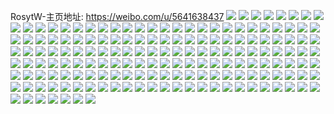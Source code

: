 RosytW-主页地址: https://weibo.com/u/5641638437 
![](https://wx4.sinaimg.cn/mw2000/0069NJSlly1h94xxvrt9tj30n01dswjh.jpg) 
![](https://wx4.sinaimg.cn/mw2000/0069NJSlly1h8s38zz2vwj30tw139wqy.jpg) 
![](https://wx4.sinaimg.cn/mw2000/0069NJSlly1h8s38f0rpjj31be0zkgog.jpg) 
![](https://wx4.sinaimg.cn/mw2000/0069NJSlly1h8s38h4lbpj31sc2dsb0e.jpg) 
![](https://wx4.sinaimg.cn/mw2000/0069NJSlly1h8s38g6ea3j31sc2dse81.jpg) 
![](https://wx4.sinaimg.cn/mw2000/0069NJSlly1h8s38d694rj32c0340hdu.jpg) 
![](https://wx4.sinaimg.cn/mw2000/0069NJSlly1h8s389ty26j32801o0npd.jpg) 
![](https://wx4.sinaimg.cn/mw2000/0069NJSlly1h8k5kq7g9hj335s23u4qs.jpg) 
![](https://wx4.sinaimg.cn/mw2000/0069NJSlly1h8k5kn0oavj335s23ux6q.jpg) 
![](https://wx4.sinaimg.cn/mw2000/0069NJSlly1h8k5kelhcqj323u35shdu.jpg) 
![](https://wx4.sinaimg.cn/mw2000/0069NJSlly1h8k5kgxycej335s24bx6q.jpg) 
![](https://wx4.sinaimg.cn/mw2000/0069NJSlly1h8k5krt4xlj31sc2dsb2a.jpg) 
![](https://wx4.sinaimg.cn/mw2000/0069NJSlly1h8k5ksaxe4j31sc2ds1kx.jpg) 
![](https://wx4.sinaimg.cn/mw2000/0069NJSlly1h8k5kjaakaj335s23u1l0.jpg) 
![](https://wx4.sinaimg.cn/mw2000/0069NJSlly1h8k5klmbwyj335s23t1kz.jpg) 
![](https://wx4.sinaimg.cn/mw2000/0069NJSlly1h8k5kqno3ij30nm0fq0uy.jpg) 
![](https://wx4.sinaimg.cn/mw2000/0069NJSlly1h7n9j76t20j32c03404qr.jpg) 
![](https://wx4.sinaimg.cn/mw2000/0069NJSlly1h7n9jbipb8j31ds0n0nil.jpg) 
![](https://wx4.sinaimg.cn/mw2000/0069NJSlly1h7n9jd1p42j32c02c0e82.jpg) 
![](https://wx4.sinaimg.cn/mw2000/0069NJSlly1h7n9jfkq2dj32c0340x6q.jpg) 
![](https://wx4.sinaimg.cn/mw2000/0069NJSlly1h7n9jgzuikj30ts18lh7l.jpg) 
![](https://wx4.sinaimg.cn/mw2000/0069NJSlly1h7n9jhnfxqj31ql2h8b29.jpg) 
![](https://wx4.sinaimg.cn/mw2000/0069NJSlly1h7n9jiwdq5j32322x0qv5.jpg) 
![](https://wx4.sinaimg.cn/mw2000/0069NJSlly1h7imvxahfhj30mr0an3zd.jpg) 
![](https://wx4.sinaimg.cn/mw2000/0069NJSlly1h7goomkjosj308c084gls.jpg) 
![](https://wx4.sinaimg.cn/mw2000/0069NJSlly1h796pt73p5j31910u0wo0.jpg) 
![](https://wx4.sinaimg.cn/mw2000/0069NJSlly1h7970guyrjj31900u0782.jpg) 
![](https://wx4.sinaimg.cn/mw2000/0069NJSlly1h796ps69x1j30st12f0z1.jpg) 
![](https://wx4.sinaimg.cn/mw2000/0069NJSlly1h6t4su7k6lj316o1kw19l.jpg) 
![](https://wx4.sinaimg.cn/mw2000/0069NJSlly1h6t4sukr66j316o1kw7qm.jpg) 
![](https://wx4.sinaimg.cn/mw2000/0069NJSlly1h6t4t0mzqej316o1kwh3d.jpg) 
![](https://wx4.sinaimg.cn/mw2000/0069NJSlly1h6t4t118p3j316o1h1h2z.jpg) 
![](https://wx4.sinaimg.cn/mw2000/0069NJSlly1h6t4sw2nwqj33401r0k86.jpg) 
![](https://wx4.sinaimg.cn/mw2000/0069NJSlly1h6t4t1j0kwj32c0340kjl.jpg) 
![](https://wx4.sinaimg.cn/mw2000/0069NJSlly1h6t4t1wtj5j316o1kwajr.jpg) 
![](https://wx4.sinaimg.cn/mw2000/0069NJSlly1h6t4sxb1tij31t02c07wh.jpg) 
![](https://wx4.sinaimg.cn/mw2000/0069NJSlly1h6m8iae611j30z11gr48d.jpg) 
![](https://wx4.sinaimg.cn/mw2000/0069NJSlly1h6m8i9xn5bj32by2x2k2g.jpg) 
![](https://wx4.sinaimg.cn/mw2000/0069NJSlly1h6m8ibpnhtj32c033zdrr.jpg) 
![](https://wx4.sinaimg.cn/mw2000/0069NJSlly1h6m8iduh9rj32c0340hdu.jpg) 
![](https://wx4.sinaimg.cn/mw2000/0069NJSlly1h6m8ifsxpej327k2y41a1.jpg) 
![](https://wx4.sinaimg.cn/mw2000/0069NJSlly1h6m8ihqoatj32c03407wi.jpg) 
![](https://wx4.sinaimg.cn/mw2000/0069NJSlly1h6fx2lm4w8j30wi1lsk34.jpg) 
![](https://wx4.sinaimg.cn/mw2000/0069NJSlly1h6fx2jbvjrj32c0340x6q.jpg) 
![](https://wx4.sinaimg.cn/mw2000/0069NJSlly1h6fx2ktrtjj316o1kw7hy.jpg) 
![](https://wx4.sinaimg.cn/mw2000/0069NJSlly1h6fx2l93j2j31sc2dshdt.jpg) 
![](https://wx4.sinaimg.cn/mw2000/0069NJSlly1h66hs0bnz8j31sc2dse81.jpg) 
![](https://wx4.sinaimg.cn/mw2000/0069NJSlly1h5sdnul3lvj30tu13udns.jpg) 
![](https://wx4.sinaimg.cn/mw2000/0069NJSlly1h5iayaro7lj313u0tcdxl.jpg) 
![](https://wx4.sinaimg.cn/mw2000/0069NJSlly1h5dp001ckzj30sg3f9hdu.jpg) 
![](https://wx4.sinaimg.cn/mw2000/0069NJSlly1h5dp04yyp6j30sg47p7wi.jpg) 
![](https://wx4.sinaimg.cn/mw2000/0069NJSlly1h5dp07hjcjj30sg1tp1kx.jpg) 
![](https://wx4.sinaimg.cn/mw2000/0069NJSlly1h5dp19m8hmj313u0tcajk.jpg) 
![](https://wx4.sinaimg.cn/mw2000/0069NJSlly1h5dp08fbvsj30n01dsdpe.jpg) 
![](https://wx4.sinaimg.cn/mw2000/0069NJSlly1h5dp08yk3bj31yx2k24qp.jpg) 
![](https://wx4.sinaimg.cn/mw2000/0069NJSlly1h5dp09wzk4j31sc2dshdt.jpg) 
![](https://wx4.sinaimg.cn/mw2000/0069NJSlly1h5dp0ifhg4j30n01ds7bq.jpg) 
![](https://wx4.sinaimg.cn/mw2000/0069NJSlly1h44kvklg53j30tq149qbu.jpg) 
![](https://wx4.sinaimg.cn/mw2000/0069NJSlly1h44kvldcl9j30u0140gs5.jpg) 
![](https://wx4.sinaimg.cn/mw2000/0069NJSlly1h44kvjvv4ij30u01410yz.jpg) 
![](https://wx4.sinaimg.cn/mw2000/0069NJSlly1h3tllsye6hj31611lg7wh.jpg) 
![](https://wx4.sinaimg.cn/mw2000/0069NJSlly1h3tlll3if1j31sc2dsnpd.jpg) 
![](https://wx4.sinaimg.cn/mw2000/0069NJSlly1h38ahstasej30u016bmzy.jpg) 
![](https://wx4.sinaimg.cn/mw2000/0069NJSlly1h38adne2d2j30u013wn3i.jpg) 
![](https://wx4.sinaimg.cn/mw2000/0069NJSlly1h38adnldddj30u0140jy5.jpg) 
![](https://wx4.sinaimg.cn/mw2000/0069NJSlly1h38adn5tewj30u0140tgf.jpg) 
![](https://wx4.sinaimg.cn/mw2000/0069NJSlly1h38adp1qeaj30u0140453.jpg) 
![](https://wx4.sinaimg.cn/mw2000/0069NJSlly1h38afo4n10j30u0140doo.jpg) 
![](https://wx4.sinaimg.cn/mw2000/0069NJSlly1h38afosviij30u0140dly.jpg) 
![](https://wx4.sinaimg.cn/mw2000/0069NJSlly1h2qd018ndmj30n01dstid.jpg) 
![](https://wx4.sinaimg.cn/mw2000/0069NJSlly1h2qd0zoa8ij30n01dsjyp.jpg) 
![](https://wx4.sinaimg.cn/mw2000/0069NJSlly1h2qd101mltj30n01dstfa.jpg) 
![](https://wx4.sinaimg.cn/mw2000/0069NJSlly1h2lqr8jqfcj30n01ds7iu.jpg) 
![](https://wx4.sinaimg.cn/mw2000/0069NJSlly1h2lqr7xtbyj30n01ds48d.jpg) 
![](https://wx4.sinaimg.cn/mw2000/0069NJSlly1h2lqr93g04j30n01dsk0x.jpg) 
![](https://wx4.sinaimg.cn/mw2000/0069NJSlly1h2kprlct21j30k00e40u3.jpg) 
![](https://wx4.sinaimg.cn/mw2000/0069NJSlly1h2iobqirnyj30n01dsgs1.jpg) 
![](https://wx4.sinaimg.cn/mw2000/0069NJSlly1h2hdeme7z9j31ds0n0b29.jpg) 
![](https://wx4.sinaimg.cn/mw2000/0069NJSlly1h2cqos8s0uj30n00btdhf.jpg) 
![](https://wx4.sinaimg.cn/mw2000/0069NJSlly1h29hlhip7aj30mv0hxjsr.jpg) 
![](https://wx4.sinaimg.cn/mw2000/0069NJSlly1h29hlqhfk8j30mi0rw455.jpg) 
![](https://wx4.sinaimg.cn/mw2000/0069NJSlly1h1z2l9pr6rj30n01ds796.jpg) 
![](https://wx4.sinaimg.cn/mw2000/0069NJSlly1h1z2do93wzj30n01dsgok.jpg) 
![](https://wx4.sinaimg.cn/mw2000/0069NJSlly1h1z2dpbztuj30n01dsqob.jpg) 
![](https://wx4.sinaimg.cn/mw2000/0069NJSlly1h1xjsdyi0cj30n01dswsu.jpg) 
![](https://wx4.sinaimg.cn/mw2000/0069NJSlly1h1vomc89lij30n01dsk0l.jpg) 
![](https://wx4.sinaimg.cn/mw2000/0069NJSlly1h1pzcfhpbhj316o1kwqhi.jpg) 
![](https://wx4.sinaimg.cn/mw2000/0069NJSlly1h1pzcg5ydsj31sc2dsnpd.jpg) 
![](https://wx4.sinaimg.cn/mw2000/0069NJSlly1h1pzcf5lz7j30u01hcnit.jpg) 
![](https://wx4.sinaimg.cn/mw2000/0069NJSlly1h1pzcgvs2bj30u01hctr0.jpg) 
![](https://wx4.sinaimg.cn/mw2000/0069NJSlly1h1ma7uwjyxj32c03404qs.jpg) 
![](https://wx4.sinaimg.cn/mw2000/0069NJSlly1h1ma7xuviuj32c0340u11.jpg) 
![](https://wx4.sinaimg.cn/mw2000/0069NJSlly1h1ma7ypc7cj32c0340b29.jpg) 
![](https://wx4.sinaimg.cn/mw2000/0069NJSlly1h1ma80rxhqj31r034fx6p.jpg) 
![](https://wx4.sinaimg.cn/mw2000/0069NJSlly1h1ma8036dkj30n00uitej.jpg) 
![](https://wx4.sinaimg.cn/mw2000/0069NJSlly1h1ma81bd3ij316o1kwkah.jpg) 
![](https://wx4.sinaimg.cn/mw2000/0069NJSlly1h1ma81w2rij32c0340hdt.jpg) 
![](https://wx4.sinaimg.cn/mw2000/0069NJSlly1h1ma82l47oj32c02ik4qq.jpg) 
![](https://wx4.sinaimg.cn/mw2000/0069NJSlly1h1ma7tqlpkj32c0340b2a.jpg) 
![](https://wx4.sinaimg.cn/mw2000/0069NJSlly1h1hu3ad0x5j32c03404qq.jpg) 
![](https://wx4.sinaimg.cn/mw2000/0069NJSlly1h1hu3bryswj32bz2bzu0x.jpg) 
![](https://wx4.sinaimg.cn/mw2000/0069NJSlly1h1hu38cmdmj32c02c0u0x.jpg) 
![](https://wx4.sinaimg.cn/mw2000/0069NJSlly1h1hu3c9x23j30u20u2dn1.jpg) 
![](https://wx4.sinaimg.cn/mw2000/0069NJSlly1h1hu3fvmc4j32c0340nph.jpg) 
![](https://wx4.sinaimg.cn/mw2000/0069NJSlly1h1hu3gpf3tj316o1kwn94.jpg) 
![](https://wx4.sinaimg.cn/mw2000/0069NJSlly1h18jf9xrqcj31kw1kwke0.jpg) 
![](https://wx4.sinaimg.cn/mw2000/0069NJSlly1h18jfag05ij316o1kw1kx.jpg) 
![](https://wx4.sinaimg.cn/mw2000/0069NJSlly1h18jfb7ekoj31kw1kwh8o.jpg) 
![](https://wx4.sinaimg.cn/mw2000/0069NJSlly1h18jfcdhjij32c0340x6r.jpg) 
![](https://wx4.sinaimg.cn/mw2000/0069NJSlly1h18jfd7k9kj31kw16o7w9.jpg) 
![](https://wx4.sinaimg.cn/mw2000/0069NJSlly1h18jfebg3xj32c03404qs.jpg) 
![](https://wx4.sinaimg.cn/mw2000/0069NJSlly1h17d1b679bj30sg2dcx39.jpg) 
![](https://wx4.sinaimg.cn/mw2000/0069NJSlly1h17d1bq4bej30sg2ddtm9.jpg) 
![](https://wx4.sinaimg.cn/mw2000/0069NJSlly1h17d1cy3ysj30sg2ddnk6.jpg) 
![](https://wx4.sinaimg.cn/mw2000/0069NJSlly1h17d1a9q8rj30sg2dc1kx.jpg) 
![](https://wx4.sinaimg.cn/mw2000/0069NJSlly1h17d1cao7aj30sg11x4d3.jpg) 
![](https://wx4.sinaimg.cn/mw2000/0069NJSlly1h17d1i6x1vj32dc35sb2b.jpg) 
![](https://wx4.sinaimg.cn/mw2000/0069NJSlly1h0zzwtneu5j316o1kwwze.jpg) 
![](https://wx4.sinaimg.cn/mw2000/0069NJSlly1h071jxq9inj30mi0u0n0c.jpg) 
![](https://wx4.sinaimg.cn/mw2000/0069NJSlly1gzui2o0o3sj30u0140dm4.jpg) 
![](https://wx4.sinaimg.cn/mw2000/0069NJSlgy1gz0juem3ucj30u01407bh.jpg) 
![](https://wx4.sinaimg.cn/mw2000/0069NJSlgy1gz0k06a3d6j30u0140teo.jpg) 
![](https://wx4.sinaimg.cn/mw2000/0069NJSlly1gysedxe2rij316g1i1e3p.jpg) 
![](https://wx4.sinaimg.cn/mw2000/0069NJSlly1gynkslx214j30u0140tem.jpg) 
![](https://wx4.sinaimg.cn/mw2000/0069NJSlly1gylreau5vuj30n00670ts.jpg) 
![](https://wx4.sinaimg.cn/mw2000/0069NJSlly1gylr5xwiayj32c03404qr.jpg) 
![](https://wx4.sinaimg.cn/mw2000/0069NJSlly1gxxa01w4phj30u0196n65.jpg) 
![](https://wx4.sinaimg.cn/mw2000/0069NJSlly1gxdmblfspwj316o1kw1kx.jpg) 
![](https://wx4.sinaimg.cn/mw2000/0069NJSlly1gxdmbpzq4nj31sc2dsqv6.jpg) 
![](https://wx4.sinaimg.cn/mw2000/0069NJSlly1gxdmbs5spbj316o1kw1kx.jpg) 
![](https://wx4.sinaimg.cn/mw2000/0069NJSlly1gxdmbiu3k9j316o1kwb29.jpg) 
![](https://wx4.sinaimg.cn/mw2000/0069NJSlly1gxdmbwr6q6j31sc2dsu0y.jpg) 
![](https://wx4.sinaimg.cn/mw2000/0069NJSlly1gxdmbzvd5oj31gq24pnpd.jpg) 
![](https://wx4.sinaimg.cn/mw2000/0069NJSlly1gxdmc3rmyuj31sc2dshdu.jpg) 
![](https://wx4.sinaimg.cn/mw2000/0069NJSlly1gxdmca6qo4j31sc2ds4qr.jpg) 
![](https://wx4.sinaimg.cn/mw2000/0069NJSlly1gxdmccn2syj316o1kwe7r.jpg) 
![](https://wx4.sinaimg.cn/mw2000/0069NJSlly1gxdmcdnzomj30u00gvdkg.jpg) 
![](https://wx4.sinaimg.cn/mw2000/0069NJSlly1gxbbry97smj31lm0u049v.jpg) 
![](https://wx4.sinaimg.cn/mw2000/0069NJSlly1gxbbs1vbrjj31pj2yvb29.jpg) 
![](https://wx4.sinaimg.cn/mw2000/0069NJSlly1gxbbs2fqx4j31ip0u07cd.jpg) 
![](https://wx4.sinaimg.cn/mw2000/0069NJSlly1gxbbs90qhtj32c0340u0y.jpg) 
![](https://wx4.sinaimg.cn/mw2000/0069NJSlly1gxbbsp8d4tj34mo334x6u.jpg) 
![](https://wx4.sinaimg.cn/mw2000/0069NJSlly1gxbbsysj51j32c0340hdv.jpg) 
![](https://wx4.sinaimg.cn/mw2000/0069NJSlly1gxbbrwnettj31sc2dsqv6.jpg) 
![](https://wx4.sinaimg.cn/mw2000/0069NJSlly1gxbbsh2pidj32c0340b2b.jpg) 
![](https://wx4.sinaimg.cn/mw2000/0069NJSlly1gxbbugyvakj33402c07wm.jpg) 
![](https://wx4.sinaimg.cn/mw2000/0069NJSlly1gx1twpaszzj32c0340e82.jpg) 
![](https://wx4.sinaimg.cn/mw2000/0069NJSlly1gvwi5wqhkhj317o0u0n2i.jpg) 
![](https://wx4.sinaimg.cn/mw2000/0069NJSlly1gvirf0mpv1j60u0140gs402.jpg) 
![](https://wx4.sinaimg.cn/mw2000/0069NJSlly1gvir851oj8j31400u0tfp.jpg) 
![](https://wx4.sinaimg.cn/mw2000/0069NJSlly1gvirecg994j60mi0u0djt02.jpg) 
![](https://wx4.sinaimg.cn/mw2000/0069NJSlly1gvir86m50yj60u00u0jye02.jpg) 
![](https://wx4.sinaimg.cn/mw2000/0069NJSlly1gvir85xf2hj60u0140dnv02.jpg) 
![](https://wx4.sinaimg.cn/mw2000/0069NJSlly1gvirdi694mj60u01407cf02.jpg) 
![](https://wx4.sinaimg.cn/mw2000/0069NJSlly1gvbn2rnm12j62c02eqnpd02.jpg) 
![](https://wx4.sinaimg.cn/mw2000/0069NJSlly1gvbn2tq2zhj61lq28b4qq02.jpg) 
![](https://wx4.sinaimg.cn/mw2000/0069NJSlly1gvbn2ul5jcj61sc2ds1ky02.jpg) 
![](https://wx4.sinaimg.cn/mw2000/0069NJSlly1gvbnajacaej316o1kw1kx.jpg) 
![](https://wx4.sinaimg.cn/mw2000/0069NJSlly1gvbn2qgj4nj623v2a2b2a02.jpg) 
![](https://wx4.sinaimg.cn/mw2000/0069NJSlly1gvbn9omglvj616o1kw1id02.jpg) 
![](https://wx4.sinaimg.cn/mw2000/0069NJSlly1gvbn2nju7ej62c0340b2c02.jpg) 
![](https://wx4.sinaimg.cn/mw2000/0069NJSlly1gvbn2srtgxj316o1kwnny.jpg) 
![](https://wx4.sinaimg.cn/mw2000/0069NJSlly1gvbn2vj1ikj61ds0n0b2902.jpg) 
![](https://wx4.sinaimg.cn/mw2000/0069NJSlly1gv6y3nmf8oj62c03404qp02.jpg) 
![](https://wx4.sinaimg.cn/mw2000/0069NJSlly1gv6y3obctnj60ce08tjru02.jpg) 
